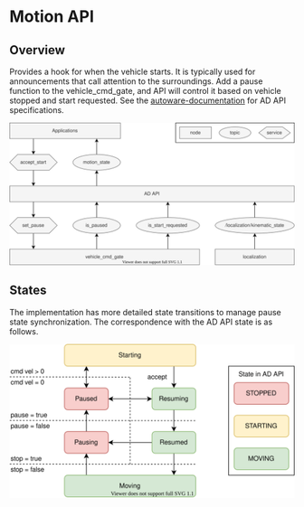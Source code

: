 # Motion API

## Overview

Provides a hook for when the vehicle starts. It is typically used for announcements that call attention to the surroundings. Add a pause function to the vehicle_cmd_gate, and API will control it based on vehicle stopped and start requested. See the [autoware-documentation](https://autowarefoundation.github.io/autoware-documentation/main/design/autoware-interfaces/ad-api/features/motion/) for AD API specifications.

![motion-architecture](images/motion-architecture.drawio.svg)

## States

The implementation has more detailed state transitions to manage pause state synchronization. The correspondence with the AD API state is as follows.

![motion-state](images/motion-state.drawio.svg)
